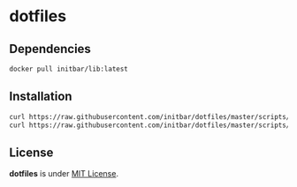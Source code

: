 # dotfiles

## Dependencies

```bash
docker pull initbar/lib:latest
```

## Installation

```bash
curl https://raw.githubusercontent.com/initbar/dotfiles/master/scripts/install.sh | bash &&\
curl https://raw.githubusercontent.com/initbar/dotfiles/master/scripts/install.linux.sh | bash
```

## License

**dotfiles** is under [MIT License](./LICENSE).
